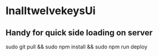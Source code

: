 # InalltwelvekeysUi

## Handy for quick side loading on server
sudo git pull && sudo npm install && sudo npm run deploy
